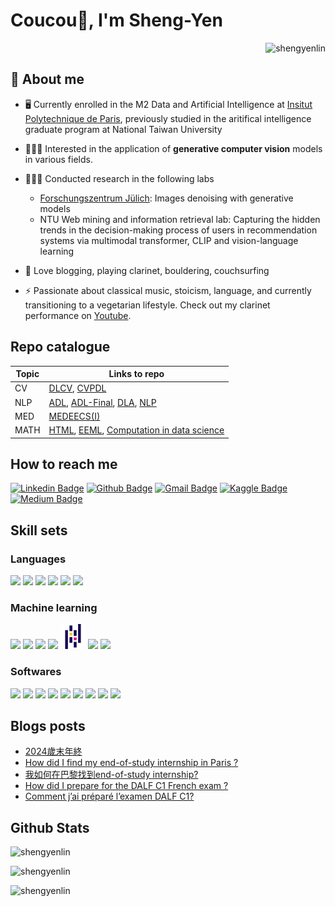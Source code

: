 <h1 align="left">Coucou👋, I'm Sheng-Yen</h1>

<p align="right"> <img src="https://komarev.com/ghpvc/?username=shengyenlin&label=Profile%20views&color=0e75b6&style=flat" alt="shengyenlin" /> </p>

## :book: About me

- 🖥 Currently enrolled in the M2 Data and Artificial Intelligence at [Insitut Polytechnique de Paris](https://www.ip-paris.fr/), previously studied in the aritifical intelligence graduate program at National Taiwan University
- 🧑🏼‍💻 Interested in the application of **generative computer vision** models in various fields.

- 🧑🏼‍🔬 Conducted research in the following labs
    - [Forschungszentrum Jülich](https://www.fz-juelich.de/de): Images denoising with generative models
    - NTU Web mining and information retrieval lab: Capturing the hidden trends in the decision-making process of users in recommendation systems via multimodal transformer, CLIP and vision-language learning


- 💫 Love blogging, playing clarinet, bouldering, couchsurfing 

- ⚡ Passionate about classical music, stoicism, language, and currently transitioning to a vegetarian lifestyle. Check out my clarinet performance on [Youtube](https://www.youtube.com/playlist?list=PLhyJ8UTuqvF6Imd5iRL9TFxVs2-0tzpxE).

<left>

## Repo catalogue
|       Topic          | Links to repo |
|---|---|
|       CV          |  [DLCV](https://github.com/shengyenlin/Deep-learning-computer-vision-2022-Fall), [CVPDL](https://github.com/shengyenlin/Computer-vision-practice-with-deep-learning-2023-Spring) |  
|       NLP          | [ADL](https://github.com/shengyenlin/Advanced-deep-learning-natural-language-processing-2022-Fall), [ADL-Final](https://github.com/shengyenlin/Advanced-deep-learning-final-project-2022-Fall), [DLA](https://github.com/shengyenlin/Deep-learning-application-NLP-2021-Fall), [NLP](https://github.com/shengyenlin/Natural-Language-Processing-2023-Spring)  |  
|       MED          |  [MEDEECS(I)](https://github.com/shengyenlin/MEDEECS-I-2022-Fall) | 
|       MATH         |  [HTML](https://github.com/shengyenlin/Machine-Learning-HTML-2021-Fall), [EEML](https://github.com/shengyenlin/Machine-Learning-EEML-2021-Fall), [Computation in data science](https://github.com/shengyenlin/Computation-In-Data-Science-2021-Fall) | 
</left>

## How to reach me

[![Linkedin Badge](https://img.shields.io/badge/-shangyenglin-0072b1?style=flat&logo=Linkedin&logoColor=white&link=https://www.linkedin.com/in/shangyenglin/)](https://www.linkedin.com/in/shangyenglin/) 
[![Github Badge](https://img.shields.io/badge/-shengyenlin-grey?style=flat&logo=github&logoColor=white&link=https://github.com/shengyenlin/)](https://www.github.com/shengyenlin/) 
[![Gmail Badge](https://img.shields.io/badge/-shengyenlin0501@gmail.com-c14438?style=flat&logo=Gmail&logoColor=white&link=mailto:shengyenlin0501@gmail.com)](mailto:shengyenlin0501@gmail.com) [![Kaggle Badge](https://img.shields.io/badge/kaggle-%2344BAE8.svg?&style=for-the-badge&logo=kaggle&logoColor=white)](https://www.kaggle.com/martinshengyenlin)
[![Medium Badge](https://img.shields.io/badge/medium-%23292929.svg?&style=for-the-badge&logo=medium&logoColor=white)](https://medium.com/martins-blog)

## Skill sets  

### Languages
<code><img height="40" src="https://profilinator.rishav.dev/skills-assets/c-original.svg"></code>
<code><img height="40" src="https://profilinator.rishav.dev/skills-assets/cplusplus-original.svg"></code>
<code><img height="40" src="https://profilinator.rishav.dev/skills-assets/python-original.svg"></code>
<code><img height="40" src="https://profilinator.rishav.dev/skills-assets/r.svg"></code>
<code><img height="40" src="https://profilinator.rishav.dev/skills-assets/mysql-original-wordmark.svg"></code>
<code><img height="40" src="https://profilinator.rishav.dev/skills-assets/postgresql-original-wordmark.svg"></code>

### Machine learning

<code><img height="40" src="https://profilinator.rishav.dev/skills-assets/opencv-icon.svg"></code>
<code><img height="40" src="https://profilinator.rishav.dev/skills-assets/keras.png"></code>
<code><img height="40" src="https://profilinator.rishav.dev/skills-assets/tensorflow-icon.svg"></code>
<code><img height="40" src="https://profilinator.rishav.dev/skills-assets/pytorch-icon.svg"></code>
<code><img height="40" src="https://raw.githubusercontent.com/devicons/devicon/2ae2a900d2f041da66e950e4d48052658d850630/icons/pandas/pandas-original.svg"></code>
<code><img height="40" src="https://upload.wikimedia.org/wikipedia/commons/0/05/Scikit_learn_logo_small.svg"></code>
<code><img height="40" src="https://seaborn.pydata.org/_images/logo-mark-lightbg.svg"></code>

### Softwares

<code><img height="40" src="https://profilinator.rishav.dev/skills-assets/microsoft_azure-icon.svg"></code>
<code><img height="40" src="https://profilinator.rishav.dev/skills-assets/linux-original.svg"></code>
<code><img height="40" src="https://profilinator.rishav.dev/skills-assets/docker-original-wordmark.svg"></code>
<code><img height="40" src="https://profilinator.rishav.dev/skills-assets/google_cloud-icon.svg"></code>
<code><img height="40" src="https://profilinator.rishav.dev/skills-assets/apache_hadoop-icon.svg"></code>
<code><img height="40" src="https://profilinator.rishav.dev/skills-assets/amazonwebservices-original-wordmark.svg"></code>
<code><img height="40" src="https://profilinator.rishav.dev/skills-assets/git-scm-icon.svg"></code>
<code><img height="40" src="https://profilinator.rishav.dev/skills-assets/powershell.png"></code>
<code><img height="40" src="https://profilinator.rishav.dev/skills-assets/gnu_bash-icon.svg"></code>

## Blogs posts
<!-- BLOG-POST-LIST:START -->
- [2024歲末年終](https://medium.com/martins-blog/2024%E6%AD%B2%E6%9C%AB%E5%B9%B4%E7%B5%82-6647d24043ee?source=rss-21598c897135------2)
- [How did I find my end-of-study internship in Paris ?](https://medium.com/martins-blog/how-did-i-find-my-end-of-study-internship-in-paris-c5a7d2b29050?source=rss-21598c897135------2)
- [我如何在巴黎找到end-of-study internship?](https://medium.com/martins-blog/%E6%88%91%E5%A6%82%E4%BD%95%E5%9C%A8%E5%B7%B4%E9%BB%8E%E6%89%BE%E5%88%B0end-of-study-internship-de23d5104d08?source=rss-21598c897135------2)
- [How did I prepare for the DALF C1 French exam ?](https://medium.com/martins-blog/how-did-i-prepare-for-the-dalf-c1-french-exam-09f8bdd4ea2c?source=rss-21598c897135------2)
- [Comment j’ai préparé l’examen DALF C1?](https://medium.com/martins-blog/comment-jai-pr%C3%A9par%C3%A9-l-examen-dalf-c1-8a1bd2dbda86?source=rss-21598c897135------2)
<!-- BLOG-POST-LIST:END -->

## Github Stats
<p><img src="https://github-readme-stats.vercel.app/api/top-langs?username=shengyenlin&show_icons=true&locale=en&layout=compact" alt="shengyenlin" />

<p><img src="https://github-readme-stats.vercel.app/api?username=shengyenlin&show_icons=true&locale=en" alt="shengyenlin"/>

<p><img src="https://github-readme-streak-stats.herokuapp.com/?user=shengyenlin&" alt="shengyenlin"/>

